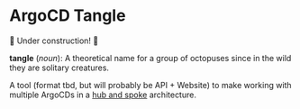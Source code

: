 # ArgoCD Tangle

🚧 Under construction! 🚧

**tangle** (_noun_): A theoretical name for a group of octopuses since in the wild they are solitary creatures.

A tool (format tbd, but will probably be API + Website) to make working with multiple ArgoCDs in a [hub and spoke](https://codefresh.io/learn/argo-cd/a-comprehensive-overview-of-argo-cd-architectures-2024/#post-24596-_1k4hvnsqwl60) architecture.
